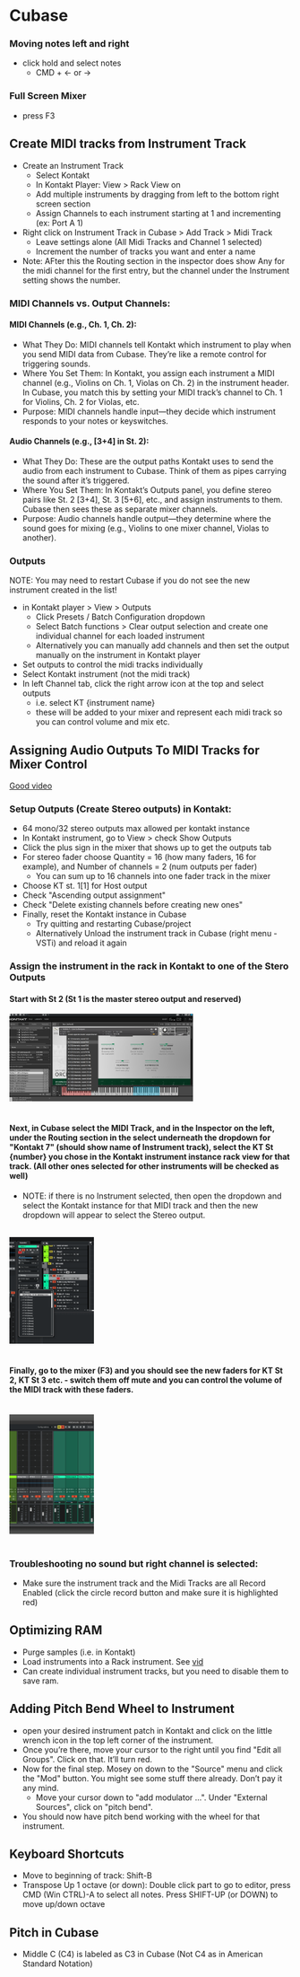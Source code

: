 # Cubase

### Moving notes left and right

- click hold and select notes
  - CMD + <- or ->

### Full Screen Mixer

- press F3

## Create MIDI tracks from Instrument Track

- Create an Instrument Track
  - Select Kontakt
  - In Kontakt Player: View > Rack View on
  - Add multiple instruments by dragging from left to the bottom right screen section
  - Assign Channels to each instrument starting at 1 and incrementing (ex: Port A 1)
- Right click on Instrument Track in Cubase > Add Track > Midi Track
  - Leave settings alone (All Midi Tracks and Channel 1 selected)
  - Increment the number of tracks you want and enter a name
- Note: AFter this the Routing section in the inspector does show Any for the midi channel for the first entry, but the channel under the Instrument setting shows the number.

### MIDI Channels vs. Output Channels:

#### MIDI Channels (e.g., Ch. 1, Ch. 2):

- What They Do: MIDI channels tell Kontakt which instrument to play when you send MIDI data from Cubase. They’re like a remote control for triggering sounds.
- Where You Set Them: In Kontakt, you assign each instrument a MIDI channel (e.g., Violins on Ch. 1, Violas on Ch. 2) in the instrument header. In Cubase, you match this by setting your MIDI track’s channel to Ch. 1 for Violins, Ch. 2 for Violas, etc.
- Purpose: MIDI channels handle input—they decide which instrument responds to your notes or keyswitches.

#### Audio Channels (e.g., [3+4] in St. 2):

- What They Do: These are the output paths Kontakt uses to send the audio from each instrument to Cubase. Think of them as pipes carrying the sound after it’s triggered.
- Where You Set Them: In Kontakt’s Outputs panel, you define stereo pairs like St. 2 [3+4], St. 3 [5+6], etc., and assign instruments to them. Cubase then sees these as separate mixer channels.
- Purpose: Audio channels handle output—they determine where the sound goes for mixing (e.g., Violins to one mixer channel, Violas to another).

### Outputs

NOTE: You may need to restart Cubase if you do not see the new instrument created in the list!

- in Kontakt player > View > Outputs
  - Click Presets / Batch Configuration dropdown
  - Select Batch functions > Clear output selection and create one individual channel for each loaded instrument
  - Alternatively you can manually add channels and then set the output manually on the instrument in Kontakt player
- Set outputs to control the midi tracks individually
- Select Kontakt instrument (not the midi track)
- In left Channel tab, click the right arrow icon at the top and select outputs
  - i.e. select KT {instrument name}
  - these will be added to your mixer and represent each midi track so you can control volume and mix etc.

## Assigning Audio Outputs To MIDI Tracks for Mixer Control

[Good video](https://www.youtube.com/watch?v=KzW-vhu0p2k)

### Setup Outputs (Create Stereo outputs) in Kontakt:

- 64 mono/32 stereo outputs max allowed per kontakt instance
- In Kontakt instrument, go to View > check Show Outputs
- Click the plus sign in the mixer that shows up to get the outputs tab
- For stereo fader choose Quantity = 16 (how many faders, 16 for example), and Number of channels = 2 (num outputs per fader)
  - You can sum up to 16 channels into one fader track in the mixer
- Choose KT st. 1[1] for Host output
- Check "Ascending output assignment"
- Check "Delete existing channels before creating new ones"
- Finally, reset the Kontakt instance in Cubase
  - Try quitting and restarting Cubase/project
  - Alternatively Unload the instrument track in Cubase (right menu - VSTi) and reload it again

### Assign the instrument in the rack in Kontakt to one of the Stero Outputs

#### Start with St 2 (St 1 is the master stereo output and reserved)

<img src="./img/assign_kontakt_instr_output.png" width="65%" height="65%" />
<br>
<br>

#### Next, in Cubase select the MIDI Track, and in the Inspector on the left, under the Routing section in the select underneath the dropdown for "Kontakt 7" (should show name of Instrument track), select the KT St {number} you chose in the Kontakt instrument instance rack view for that track. (All other ones selected for other instruments will be checked as well)

- NOTE: if there is no Instrument selected, then open the dropdown and select the Kontakt instance for that MIDI track and then the new dropdown will appear to select the Stereo output.

<br>
<img src="./img/assign_cubase_track_output.png" width="30%" height="30%" />
<br>
<br>

#### Finally, go to the mixer (F3) and you should see the new faders for KT St 2, KT St 3 etc. - switch them off mute and you can control the volume of the MIDI track with these faders.

<br>
<img src="./img/mixer_after_cubase_assign_output.png" width="30%" height="30%"/>
<br>
<br>

### Troubleshooting no sound but right channel is selected:

- Make sure the instrument track and the Midi Tracks are all Record Enabled (click the circle record button and make sure it is highlighted red)

## Optimizing RAM

- Purge samples (i.e. in Kontakt)
- Load instruments into a Rack instrument. See [vid](https://www.udemy.com/course/cubase-complete-course/learn/lecture/34818318#notes)
- Can create individual instrument tracks, but you need to disable them to save ram.

## Adding Pitch Bend Wheel to Instrument

- open your desired instrument patch in Kontakt and click on the little wrench icon in the top left corner of the instrument.
- Once you’re there, move your cursor to the right until you find "Edit all Groups". Click on that. It’ll turn red.
- Now for the final step. Mosey on down to the "Source" menu and click the "Mod" button. You might see some stuff there already. Don’t pay it any mind.
  - Move your cursor down to "add modulator ...". Under "External Sources", click on "pitch bend".
- You should now have pitch bend working with the wheel for that instrument.

## Keyboard Shortcuts

- Move to beginning of track: Shift-B
- Transpose Up 1 octave (or down): Double click part to go to editor, press CMD (Win CTRL)-A to select all notes. Press SHIFT-UP (or DOWN) to move up/down octave

## Pitch in Cubase

- Middle C (C4) is labeled as C3 in Cubase (Not C4 as in American Standard Notation)
